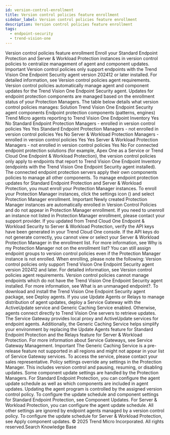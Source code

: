 ```yaml
---
id: version-control-enrollment
title: Version control policies feature enrollment
sidebar_label: Version control policies feature enrollment
description: Version control policies feature enrollment
tags:
  - endpoint-security
  - trend-vision-one
---
```


 Version control policies feature enrollment Enroll your Standard Endpoint Protection and Server & Workload Protection instances in version control policies to centralize management of agent and component updates. Important Version control policies only support endpoints with the Trend Vision One Endpoint Security agent version 202412 or later installed. For detailed information, see Version control policies agent requirements. Version control policies automatically manage agent and component updates for the Trend Vision One Endpoint Security agent. Updates for endpoint protection components are managed based on the enrollment status of your Protection Managers. The table below details what version control policies manages: Solution Trend Vision One Endpoint Security agent components Endpoint protection components (patterns, engines) Trend Micro agents reporting to Trend Vision One Endpoint Inventory Yes No Standard Endpoint Protection Managers - enrolled in version control policies Yes Yes Standard Endpoint Protection Managers - not enrolled in version control policies Yes No Server & Workload Protection Managers - enrolled in version control policies Yes Yes Server & Workload Protection Managers - not enrolled in version control policies Yes No For connected endpoint protection solutions (for example, Apex One as a Service or Trend Cloud One Endpoint & Workload Protection), the version control policies only apply to endpoints that report to Trend Vision One Endpoint Inventory (endpoints with the Trend Vision One Endpoint Security agent installed). The connected endpoint protection servers apply their own components policies to manage all other components. To manage endpoint protection updates for Standard Endpoint Protection and Server & Workload Protection, you must enroll your Protection Manager instances. To enroll your Protection Manager instances, click the settings icon () and select Protection Manager enrollment. Important Newly created Protection Manager instances are automatically enrolled in Version Control Policies and do not appear in Protection Manager enrollment. If you need to unenroll an instance not listed in Protection Manager enrollment, please contact your support provider. If you updated from Trend Cloud One Endpoint & Workload Security to Server & Workload Protection, verify the API keys have been generated in your Trend Cloud One console. If the API keys do not generate correctly, you cannot view or select your Server & Workload Protection Manager in the enrollment list. For more information, see Why is my Protection Manager not on the enrollment list? You can still assign endpoint groups to version control policies even if the Protection Manager instance is not enrolled. When enrolling, please note the following: Version control policies only support Trend Vision One Endpoint Security agent version 202412 and later. For detailed information, see Version control policies agent requirements. Version control policies cannot manage endpoints which do not have the Trend Vision One Endpoint Security agent installed. For more information, see What is an unmanaged endpoint?. To download and install the Trend Vision One Endpoint Security agent package, see Deploy agents. If you use Update Agents or Relays to manage distribution of agent updates, deploy a Service Gateway with the ActiveUpdate service and Generic Caching Service enabled. Otherwise, agents connect directly to Trend Vision One servers to retrieve updates. The Service Gateway provides local proxy and ActiveUpdate services for endpoint agents. Additionally, the Generic Caching Service helps simplify your environment by replacing the Update Agents feature for Standard Endpoint Protection and the Relays feature for Server & Workload Protection. For more information about Service Gateways, see Service Gateway Management. Important The Generic Caching Service is a pre-release feature not supported in all regions and might not appear in your list of Service Gateway services. To access the service, please contact your sales representative. Policy settings override any settings in the Protection Manager. This includes version control and pausing, resuming, or disabling updates. Some component update settings are handled by the Protection Managers. For Standard Endpoint Protection, you can configure the agent update schedule as well as which components are included in agent updates. Updating the agent program is controlled by the assigned version control policy. To configure the update schedule and component settings for Standard Endpoint Protection, see Component Updates. For Server & Workload Protection, you can configure the agent update schedule. All other settings are ignored by endpoint agents managed by a version control policy. To configure the update schedule for Server & Workload Protection, see Apply component updates. © 2025 Trend Micro Incorporated. All rights reserved.Search Knowledge Base